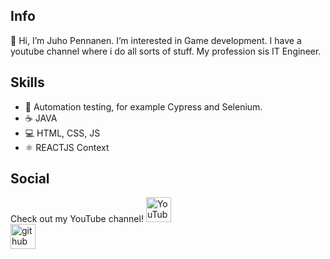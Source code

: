 ## Info
👋 Hi, I’m Juho Pennanen.
I’m interested in Game development. I have a youtube channel where i do all sorts of stuff. My profession sis IT Engineer. 

## Skills
- 🤖 Automation testing, for example Cypress and Selenium. 
- ☕ JAVA
- 💻 HTML, CSS, JS
- ⚛ REACTJS Context

## Social

Check out my YouTube channel!
[<img src='https://cdn.jsdelivr.net/npm/simple-icons@3.0.1/icons/youtube.svg' alt='YouTube' height='40'>](https://www.youtube.com/channel/UCRDHTKI4CdWruExooizDMRw)  
[<img src='https://cdn.jsdelivr.net/npm/simple-icons@3.0.1/icons/github.svg' alt='github' height='40'>](https://github.com/Penna221) 
<!---
Penna221/Penna221 is a ✨ special ✨ repository because its `README.md` (this file) appears on your GitHub profile.
You can click the Preview link to take a look at your changes.
--->
